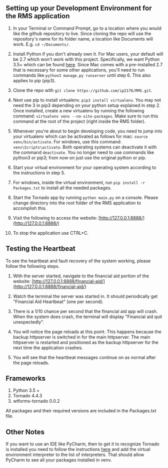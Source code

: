 ## Setting up your Development Environment for the RMS application

1. In your Terminal or Command Prompt, go to a location where you would like the github repository to live. Since cloning the repo will use the repository's name for its folder name, a location like Documents will work. E.g. ```cd ~/Documents/```.

2. Install Python if you don't already own it. For Mac users, your default will be 2.7 which won't work with this project. Specifically, we want Python 3.5+ which can be found [here](https://www.python.org/downloads/). Since Mac comes with a pre-installed 2.7 that is necessary for some other applications, you'll need to run commands like ```python3 manage.py runserver``` until step 6. This also applies to pip (pip3).

3. Clone the repo with ```git clone https://github.com/ip2176/RMS.git```.

4. Next use pip to install virtualenv. ```pip3 install virtualenv```. You may not need the 3 in pip3 depending on your python setup explained in step 2. Once installed, create a new virtualenv by running the following command: ```virtualenv venv --no-site-packages```.  Make sure to run this command at the root of the project (right inside the RMS folder).

5. Whenever you're about to begin developing code, you need to jump into your virtualenv which can be activated as follows for mac: ```source venv/bin/activate```. For windows, use this command: ```venv\Scripts\activate```. Both operating systems can deactivate it with the command ```deactivate```. You no longer need to use commands like python3 or pip3; from now on just use the original python or pip.

6. Start your virtual environment for your operating system according to the instructions in step 5.

7. For windows, inside the virtual environment, run ```pip install -r Packages.txt``` to install all the needed packages.

8. Start the Tornado app by running ```python main.py``` on a console.  Please change directory into the root folder of the RMS application to accomplish this.

9. Visit the following to access the website: [http://127.0.0.1:8888/](http://127.0.0.1:8888/)

10. To stop the application use CTRL+C.

## Testing the Heartbeat

To see the heartbeat and fault recovery of the system working, please follow the following steps.

1. With the server started, navigate to the financial aid portion of the website: [http://127.0.0.1:8888/financial-aid/](http://127.0.0.1:8888/financial-aid/)

2. Watch the terminal the server was started in.  It should periodically get "Financial Aid Heartbeat" (one per second).

3. There is a 1/10 chance per second that the financial aid app will crash.  When the system does crash, the terminal will display "Financial aid quit unexpectedly".

4. You will notice the page reloads at this point.  This happens because the backup httpserver is switched in for the main httpserver.  The main httpserver is restarted and positioned as the backup httpserver for the next time the application crashes.

5. You will see that the heartbeat messages continue on as normal after the page reloads.

## Frameworks

1. Python 3.5 +
2. Tornado 4.4.3
3. wtforms-tornado 0.0.2

All packages and their required versions are included in the Packages.txt file.

## Other Notes

If you want to use an IDE like PyCharm, then to get it to recognize Tornado is installed you need to follow the instructions [here](http://stackoverflow.com/questions/34520291/pycharm-cannot-find-the-packages-in-virtualenv) and add the virtual environment interpreter to the list of interpreters.  That should allow PyCharm to see all your packages installed in venv. 
